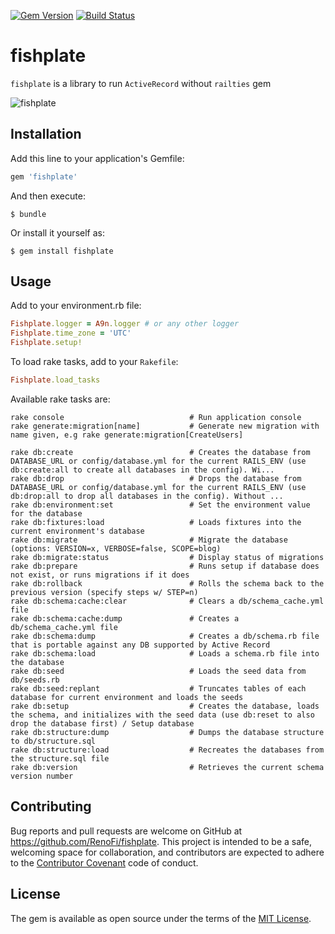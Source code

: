 [![Gem Version](https://badge.fury.io/rb/fishplate.svg)](https://rubygems.org/gems/fishplate)
[![Build Status](https://travis-ci.org/RenoFi/fishplate.svg?branch=master)](https://travis-ci.org/RenoFi/fishplate)

# fishplate

`fishplate` is a library to run `ActiveRecord` without `railties` gem

![fishplate](https://upload.wikimedia.org/wikipedia/commons/thumb/4/42/Fishplate_UK_2006.jpg/440px-Fishplate_UK_2006.jpg "Fishplate")

## Installation

Add this line to your application's Gemfile:

```ruby
gem 'fishplate'
```

And then execute:

    $ bundle

Or install it yourself as:

    $ gem install fishplate

## Usage

Add to your environment.rb file:


```ruby
Fishplate.logger = A9n.logger # or any other logger
Fishplate.time_zone = 'UTC'
Fishplate.setup!
```

To load rake tasks, add to your `Rakefile`:

```ruby
Fishplate.load_tasks
```

Available rake tasks are:
```
rake console                            # Run application console
rake generate:migration[name]           # Generate new migration with name given, e.g rake generate:migration[CreateUsers]

rake db:create                          # Creates the database from DATABASE_URL or config/database.yml for the current RAILS_ENV (use db:create:all to create all databases in the config). Wi...
rake db:drop                            # Drops the database from DATABASE_URL or config/database.yml for the current RAILS_ENV (use db:drop:all to drop all databases in the config). Without ...
rake db:environment:set                 # Set the environment value for the database
rake db:fixtures:load                   # Loads fixtures into the current environment's database
rake db:migrate                         # Migrate the database (options: VERSION=x, VERBOSE=false, SCOPE=blog)
rake db:migrate:status                  # Display status of migrations
rake db:prepare                         # Runs setup if database does not exist, or runs migrations if it does
rake db:rollback                        # Rolls the schema back to the previous version (specify steps w/ STEP=n)
rake db:schema:cache:clear              # Clears a db/schema_cache.yml file
rake db:schema:cache:dump               # Creates a db/schema_cache.yml file
rake db:schema:dump                     # Creates a db/schema.rb file that is portable against any DB supported by Active Record
rake db:schema:load                     # Loads a schema.rb file into the database
rake db:seed                            # Loads the seed data from db/seeds.rb
rake db:seed:replant                    # Truncates tables of each database for current environment and loads the seeds
rake db:setup                           # Creates the database, loads the schema, and initializes with the seed data (use db:reset to also drop the database first) / Setup database
rake db:structure:dump                  # Dumps the database structure to db/structure.sql
rake db:structure:load                  # Recreates the databases from the structure.sql file
rake db:version                         # Retrieves the current schema version number
```

## Contributing

Bug reports and pull requests are welcome on GitHub at https://github.com/RenoFi/fishplate. This project is intended to be a safe, welcoming space for collaboration, and contributors are expected to adhere to the [Contributor Covenant](http://contributor-covenant.org) code of conduct.

## License

The gem is available as open source under the terms of the [MIT License](https://opensource.org/licenses/MIT).
